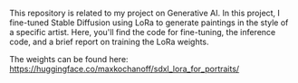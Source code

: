 This repository is related to my project on Generative AI. In this project, I fine-tuned Stable Diffusion using LoRa to generate paintings in the style of a specific artist. Here, you'll find the code for fine-tuning, the inference code, and a brief report on training the LoRa weights. 

The weights can be found here: https://huggingface.co/maxkochanoff/sdxl_lora_for_portraits/
